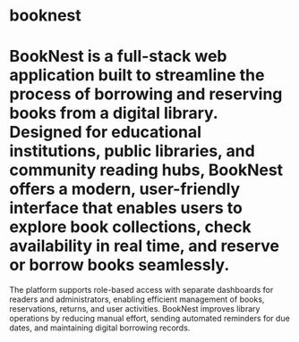 # booknest
# BookNest is a full-stack web application built to streamline the process of borrowing and reserving books from a digital library. Designed for educational institutions, public libraries, and community reading hubs, BookNest offers a modern, user-friendly interface that enables users to explore book collections, check availability in real time, and reserve or borrow books seamlessly.

The platform supports role-based access with separate dashboards for readers and administrators, enabling efficient management of books, reservations, returns, and user activities. BookNest improves library operations by reducing manual effort, sending automated reminders for due dates, and maintaining digital borrowing records.
